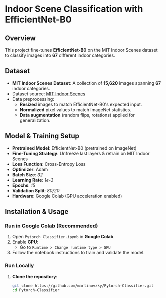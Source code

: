 # Indoor Scene Classification with EfficientNet-B0 
## Overview
This project fine-tunes **EfficientNet-B0** on the MIT Indoor Scenes dataset to classify images into **67** different indoor categories.


## Dataset
- **MIT Indoor Scenes Dataset**: A collection of **15,620** images spanning **67** indoor categories.
- Dataset source: [MIT Indoor Scenes](https://paperswithcode.com/dataset/mit-indoors-scenes)
- Data preprocessing:
  - **Resized** images to match EfficientNet-B0's expected input.
  - **Normalized** pixel values to match ImageNet statistics.
  - **Data augmentation** (random flips, rotations) applied for generalization.


## Model & Training Setup
- **Pretrained Model**: EfficientNet-B0 (pretrained on ImageNet)
- **Fine-Tuning Strategy**: Unfreeze last layers & retrain on MIT Indoor Scenes
- **Loss Function**: Cross-Entropy Loss
- **Optimizer**: Adam
- **Batch Size**: *32*
- **Learning Rate**: *1e-3*
- **Epochs**: *15*
- **Validation Split**: *80/20*
- **Hardware**: Google Colab (GPU acceleration enabled)

## Installation & Usage

### **Run in Google Colab (Recommended)**
1. Open `Pytorch_Classifier.ipynb` in **Google Colab**.
2. Enable **GPU**:  
   - Go to `Runtime > Change runtime type > GPU`
3. Follow the notebook instructions to train and validate the model.

### **Run Locally**
1. **Clone the repository**:
   ```bash
   git clone https://github.com/martinovzky/Pytorch-Classifier.git
   cd Pytorch-Classifier
   ```



